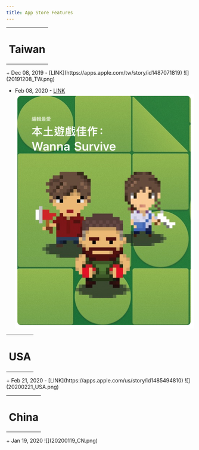 ```yaml
---
title: App Store Features
---
```

<table><td><h1>Taiwan</h1></td></table>
+ Dec 08, 2019 - [LINK](https://apps.apple.com/tw/story/id1487071819)
![](20191208_TW.png)

+ Feb 08, 2020 - [LINK](https://apps.apple.com/tw/story/id1490826912)
![](20200208_TW.png)

<table><td><h1>USA</h1></td></table>
+ Feb 21, 2020 - [LINK](https://apps.apple.com/us/story/id1485494810)
![](20200221_USA.png)

<table><td><h1>China</h1></td></table>
+ Jan 19, 2020
![](20200119_CN.png)